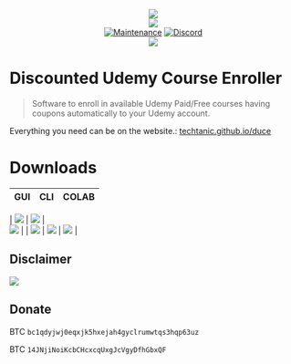 <p align="center">
    <img src="https://cdn.discordapp.com/attachments/823472016999972884/847787981045760010/Group_2_2_1.png">
    <br/>
    <img src="https://forthebadge.com/images/badges/made-with-python.svg">
    <br/>
    <a href="https://github.com/techtanic/Discounted-Udemy-Course-Enroller/graphs/commit-activity"><img alt="Maintenance" src="https://img.shields.io/badge/Maintained%3F-yes-green.svg?style=for-the-badge"></a>
    <a target="_blank" href="https://discord.gg/wFsfhJh4Rh"><img alt="Discord" src="https://img.shields.io/discord/703266580846346361.svg?label=Discord&logo=Discord&colorB=7289da&style=for-the-badge"></a>
    <br/>
    <a href="https://github.com/techtanic/Discounted-Udemy-Course-Enroller"><img src="https://cdn.discordapp.com/attachments/823472016999972884/841661124410736710/standard_13.gif"></a>
</p>


# Discounted Udemy Course Enroller

>Software to enroll in available Udemy Paid/Free courses having coupons automatically to your Udemy account.

Everything you need can be on the website.: [techtanic.github.io/duce](https://techtanic.github.io/duce/)

# Downloads
|GUI|CLI|COLAB|
|:----:|:----:|:-----:|
| 
[![](https://img.shields.io/static/v1?message=Download&logo=windows&labelColor=5c5c5c&color=1182c3&label=%20&style=for-the-badge)](https://github.com/techtanic/Discounted-Udemy-Course-Enroller/releases/latest/download/DUCE-GUI-windows.exe) | [![](https://img.shields.io/static/v1?message=Download&logo=windows&labelColor=5c5c5c&color=1182c3&label=%20&style=for-the-badge)](https://github.com/techtanic/Discounted-Udemy-Course-Enroller/releases/latest/download/DUCE-CLI-windows.exe) |  
[![](https://img.shields.io/static/v1?message=Open%20in%20Colab&logo=Google-Colab&labelColor=5c5c5c&color=1182c3&label=%20&style=for-the-badge)](https://colab.research.google.com/github/techtanic/Discounted-Udemy-Course-Enroller/blob/master/G-COLAB/DUCE.ipynb) |
| [![](https://img.shields.io/static/v1?message=Code&logo=python&labelColor=bdbdbd&color=1182c3&label=%20&style=for-the-badge)](https://minhaskamal.github.io/DownGit/#/home?url=https://github.com/techtanic/Discounted-Udemy-Course-Enroller/tree/master/GUI) | [![](https://img.shields.io/static/v1?message=Code&logo=python&labelColor=bdbdbd&color=1182c3&label=%20&style=for-the-badge)](https://minhaskamal.github.io/DownGit/#/home?url=https://github.com/techtanic/Discounted-Udemy-Course-Enroller/tree/master/CLI) | [![](https://img.shields.io/static/v1?message=Code&logo=python&labelColor=bdbdbd&color=1182c3&label=%20&style=for-the-badge)](https://minhaskamal.github.io/DownGit/#/home?url=https://github.com/techtanic/Discounted-Udemy-Course-Enroller/tree/master/COLAB) |

## Disclaimer
![](https://cdn.discordapp.com/attachments/749247352073617518/785906195767754753/unknown.png)
## Donate

BTC `bc1qdyjwj0eqxjk5hxejah4gyclrumwtqs3hqp63uz` 

BTC `14JNjiNoiKcbCHcxcqUxgJcVgyDfhGbxQF`
